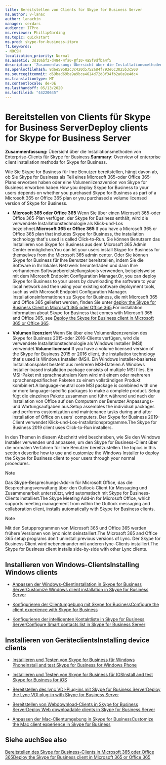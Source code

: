 ```yaml
---
title: Bereitstellen von Clients für Skype for Business Server
ms.author: v-lanac
author: lanachin
manager: serdars
audience: ITPro
ms.reviewer: PhillipGarding
ms.topic: quickstart
ms.prod: skype-for-business-itpro
f1.keywords:
- NOCSH
localization_priority: Normal
ms.assetid: 3d10abf2-d484-4fa0-8f10-4a5f9dfba4f5
description: 'Zusammenfassung: Übersicht über die Installationsmethoden von Enterprise-Clients für Skype for Business.'
ms.openlocfilehash: 8d6e59582c3c420d5752a84f793e6c3025b3c500
ms.sourcegitcommit: d69bad69ba9a9bca4614d72d8f34fb2a0a9e4dc4
ms.translationtype: MT
ms.contentlocale: de-DE
ms.lasthandoff: 05/13/2020
ms.locfileid: "44220645"
---
```

# <a name="deploy-clients-for-skype-for-business-server"></a><span data-ttu-id="5745c-103">Bereitstellen von Clients für Skype for Business Server</span><span class="sxs-lookup"><span data-stu-id="5745c-103">Deploy clients for Skype for Business Server</span></span>
 
<span data-ttu-id="5745c-104">**Zusammenfassung:** Übersicht über die Installationsmethoden von Enterprise-Clients für Skype for Business.</span><span class="sxs-lookup"><span data-stu-id="5745c-104">**Summary:** Overview of enterprise client installation methods for Skype for Business.</span></span>
  
<span data-ttu-id="5745c-105">Wie Sie Skype for Business für Ihre Benutzer bereitstellen, hängt davon ab, ob Sie Skype for Business als Teil eines Microsoft 365-oder Office 365-Plans erworben haben oder eine Volumenlizenzversion von Skype for Business erworben haben.</span><span class="sxs-lookup"><span data-stu-id="5745c-105">How you deploy Skype for Business to your users depends on whether you purchased Skype for Business as part of a Microsoft 365 or Office 365 plan or you purchased a volume licensed version of Skype for Business.</span></span> 
  
- <span data-ttu-id="5745c-106">**Microsoft 365 oder Office 365** Wenn Sie über einen Microsoft 365-oder Office 365-Plan verfügen, der Skype for Business enthält, wird die verwendete Installationstechnologie als Klick-und-Los bezeichnet.</span><span class="sxs-lookup"><span data-stu-id="5745c-106">**Microsoft 365 or Office 365** If you have a Microsoft 365 or Office 365 plan that includes Skype for Business, the installation technology that's used is called Click-to-Run.</span></span> <span data-ttu-id="5745c-107">Sie können Benutzern das Installieren von Skype for Business aus dem Microsoft 365 Admin Center ermöglichen.</span><span class="sxs-lookup"><span data-stu-id="5745c-107">You can let your users install Skype for Business for themselves from the Microsoft 365 admin center.</span></span> <span data-ttu-id="5745c-108">Oder Sie können Skype for Business für Ihre Benutzer bereitstellen, indem Sie die Software in Ihr lokales Netzwerk herunterladen und dann Ihre vorhandenen Softwarebereitstellungstools verwenden, beispielsweise mit dem Microsoft Endpoint Configuration Manager.</span><span class="sxs-lookup"><span data-stu-id="5745c-108">Or, you can deploy Skype for Business to your users by downloading the software to your local network and then using your existing software deployment tools, such as with Microsoft Endpoint Configuration Manager.</span></span> <span data-ttu-id="5745c-109">Installationsinformationen zu Skype for Business, die mit Microsoft 365 und Office 365 geliefert werden, finden Sie unter [deploy the Skype for Business Client in Microsoft 365 oder Office 365](https://support.office.com/article/8c563b81-22c9-4024-9efe-9fe28c7bbc96).</span><span class="sxs-lookup"><span data-stu-id="5745c-109">For installation information about Skype for Business that comes with Microsoft 365 and Office 365, see [Deploy the Skype for Business client in Microsoft 365 or Office 365](https://support.office.com/article/8c563b81-22c9-4024-9efe-9fe28c7bbc96).</span></span>
    
- <span data-ttu-id="5745c-110">**Volumen lizenziert** Wenn Sie über eine Volumenlizenzversion des Skype for Business 2015-oder 2016-Clients verfügen, wird die verwendete Installationstechnologie als Windows Installer (MSI) verwendet.</span><span class="sxs-lookup"><span data-stu-id="5745c-110">**Volume licensed** If you have a volume licensed version of the Skype for Business 2015 or 2016 client, the installation technology that's used is Windows Installer (MSI).</span></span> <span data-ttu-id="5745c-111">Ein Windows Installer-basiertes Installationspaket besteht aus mehreren MSI-Dateien.</span><span class="sxs-lookup"><span data-stu-id="5745c-111">A Windows Installer-based installation package consists of multiple MSI files.</span></span> <span data-ttu-id="5745c-112">Ein MSI-Paket mit sprachneutralem Kern wird mit einem oder mehreren sprachenspezifischen Paketen zu einem vollständigen Produkt kombiniert.</span><span class="sxs-lookup"><span data-stu-id="5745c-112">A language-neutral core MSI package is combined with one or more language-specific packages to make a complete product.</span></span> <span data-ttu-id="5745c-113">Setup fügt die einzelnen Pakete zusammen und führt während und nach der Installation von Office auf den Computern der Benutzer Anpassungs- und Wartungsaufgaben aus.</span><span class="sxs-lookup"><span data-stu-id="5745c-113">Setup assembles the individual packages and performs customization and maintenance tasks during and after installation of Office on users' computers.</span></span> <span data-ttu-id="5745c-114">Der Skype for Business 2019-Client verwendet Klick-und-Los-Installationsprogramme.</span><span class="sxs-lookup"><span data-stu-id="5745c-114">The Skype for Business 2019 client uses Click-to-Run installers.</span></span>
    
<span data-ttu-id="5745c-115">In den Themen in diesem Abschnitt wird beschrieben, wie Sie den Windows Installer verwenden und anpassen, um den Skype for Business-Client über die normalen Verfahren für Ihre Benutzer bereitzustellen.</span><span class="sxs-lookup"><span data-stu-id="5745c-115">The topics in this section describe how to use and customize the Windows Installer to deploy the Skype for Business client to your users through your normal procedures.</span></span>
  
> [!NOTE]
> <span data-ttu-id="5745c-116">Das Skype-Besprechungs-Add-in für Microsoft Office, das die Besprechungsverwaltung über den Outlook-Client für Messaging und Zusammenarbeit unterstützt, wird automatisch mit Skype for Business-Clients installiert.</span><span class="sxs-lookup"><span data-stu-id="5745c-116">The Skype Meeting Add-in for Microsoft Office, which supports meeting management from within the Outlook messaging and collaboration client, installs automatically with Skype for Business clients.</span></span> 
  
> [!NOTE]
> <span data-ttu-id="5745c-117">Mit den Setupprogrammen von Microsoft 365 und Office 365 werden frühere Versionen von lync nicht deinstalliert.</span><span class="sxs-lookup"><span data-stu-id="5745c-117">The Microsoft 365 and Office 365 setup programs don't uninstall previous versions of Lync.</span></span> <span data-ttu-id="5745c-118">Der Skype for Business Client wird nebeneinander mit anderen lync-Clients installiert.</span><span class="sxs-lookup"><span data-stu-id="5745c-118">The Skype for Business client installs side-by-side with other Lync clients.</span></span> 
  
## <a name="installing-windows-clients"></a><span data-ttu-id="5745c-119">Installieren von Windows-Clients</span><span class="sxs-lookup"><span data-stu-id="5745c-119">Installing Windows clients</span></span>

- [<span data-ttu-id="5745c-120">Anpassen der Windows-Clientinstallation in Skype for Business Server</span><span class="sxs-lookup"><span data-stu-id="5745c-120">Customize Windows client installation in Skype for Business Server</span></span>](customize-windows-client-installation.md)
    
- [<span data-ttu-id="5745c-121">Konfigurieren der Clientumgebung mit Skype for Business</span><span class="sxs-lookup"><span data-stu-id="5745c-121">Configure the client experience with Skype for Business</span></span>](configure-the-client-experience.md)
    
- [<span data-ttu-id="5745c-122">Konfigurieren der intelligenten Kontaktliste in Skype for Business Server</span><span class="sxs-lookup"><span data-stu-id="5745c-122">Configure Smart contacts list in Skype for Business Server</span></span>](configure-smart-contacts-list.md)
    
## <a name="installing-device-clients"></a><span data-ttu-id="5745c-123">Installieren von Geräteclients</span><span class="sxs-lookup"><span data-stu-id="5745c-123">Installing device clients</span></span>

- [<span data-ttu-id="5745c-124">Installieren und Testen von Skype for Business für Windows Phone</span><span class="sxs-lookup"><span data-stu-id="5745c-124">Install and test Skype for Business for Windows Phone</span></span>](windows-phone.md)
    
- [<span data-ttu-id="5745c-125">Installieren und Testen von Skype for Business für IOS</span><span class="sxs-lookup"><span data-stu-id="5745c-125">Install and test Skype for Business for iOS</span></span>](ios.md)
    
    
- [<span data-ttu-id="5745c-126">Bereitstellen des lync VDI-Plug-ins mit Skype for Business Server</span><span class="sxs-lookup"><span data-stu-id="5745c-126">Deploy the Lync VDI plug-in with Skype for Business Server</span></span>](deploy-the-lync-vdi-plug-in.md)
    
- [<span data-ttu-id="5745c-127">Bereitstellen von Webdownload-Clients in Skype for Business Server</span><span class="sxs-lookup"><span data-stu-id="5745c-127">Deploy Web downloadable clients in Skype for Business Server</span></span>](deploy-web-downloadable-clients.md)
    
- [<span data-ttu-id="5745c-128">Anpassen der Mac-Clientumgebung in Skype for Business</span><span class="sxs-lookup"><span data-stu-id="5745c-128">Customize the Mac client experience in Skype for Business</span></span>](customize-the-mac-client-experience.md)
    
## <a name="see-also"></a><span data-ttu-id="5745c-129">Siehe auch</span><span class="sxs-lookup"><span data-stu-id="5745c-129">See also</span></span>

[<span data-ttu-id="5745c-130">Bereitstellen des Skype for Business-Clients in Microsoft 365 oder Office 365</span><span class="sxs-lookup"><span data-stu-id="5745c-130">Deploy the Skype for Business client in Microsoft 365 or Office 365</span></span>](../../../SfbOnline/set-up-skype-for-business-online/deploy-the-skype-for-business-client-in-office-365.md)
